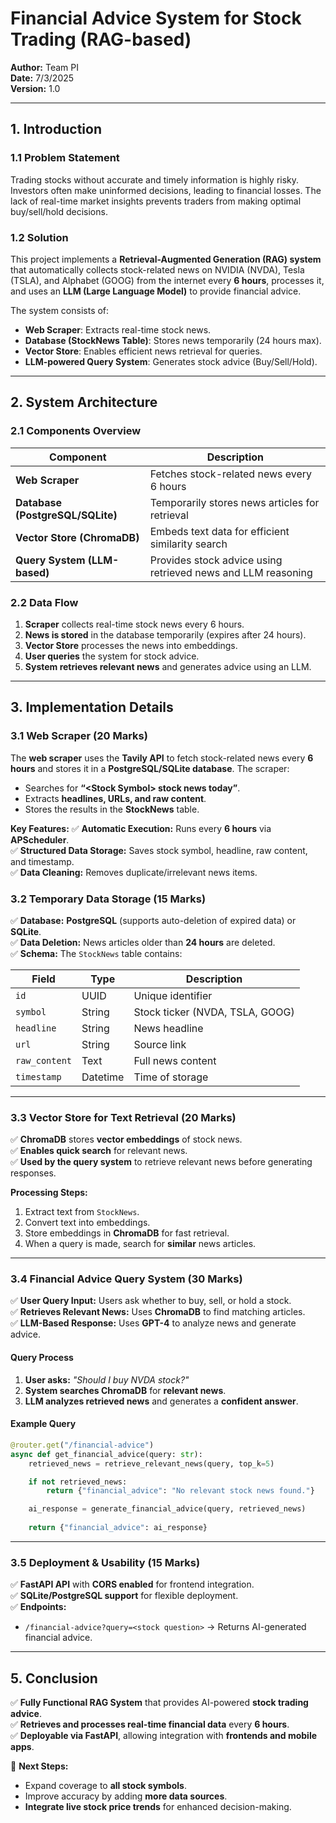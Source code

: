 # **Financial Advice System for Stock Trading (RAG-based)**

**Author:** Team PI  
**Date:** 7/3/2025  
**Version:** 1.0  

---

## **1. Introduction**

### **1.1 Problem Statement**

Trading stocks without accurate and timely information is highly risky. Investors often make uninformed decisions, leading to financial losses. The lack of real-time market insights prevents traders from making optimal buy/sell/hold decisions.  

### **1.2 Solution**

This project implements a **Retrieval-Augmented Generation (RAG) system** that automatically collects stock-related news on NVIDIA (NVDA), Tesla (TSLA), and Alphabet (GOOG) from the internet every **6 hours**, processes it, and uses an **LLM (Large Language Model)** to provide financial advice.  

The system consists of:

- **Web Scraper**: Extracts real-time stock news.
- **Database (StockNews Table)**: Stores news temporarily (24 hours max).
- **Vector Store**: Enables efficient news retrieval for queries.
- **LLM-powered Query System**: Generates stock advice (Buy/Sell/Hold).

---

## **2. System Architecture**

### **2.1 Components Overview**

| **Component** | **Description** |
|--------------|----------------|
| **Web Scraper** | Fetches stock-related news every 6 hours |
| **Database (PostgreSQL/SQLite)** | Temporarily stores news articles for retrieval |
| **Vector Store (ChromaDB)** | Embeds text data for efficient similarity search |
| **Query System (LLM-based)** | Provides stock advice using retrieved news and LLM reasoning |

### **2.2 Data Flow**

1. **Scraper** collects real-time stock news every 6 hours.
2. **News is stored** in the database temporarily (expires after 24 hours).
3. **Vector Store** processes the news into embeddings.
4. **User queries** the system for stock advice.
5. **System retrieves relevant news** and generates advice using an LLM.

---

## **3. Implementation Details**

### **3.1 Web Scraper (20 Marks)**

The **web scraper** uses the **Tavily API** to fetch stock-related news every **6 hours** and stores it in a **PostgreSQL/SQLite database**. The scraper:

- Searches for **“\<Stock Symbol> stock news today”**.
- Extracts **headlines, URLs, and raw content**.
- Stores the results in the **StockNews** table.

**Key Features:**
✅ **Automatic Execution:** Runs every **6 hours** via **APScheduler**.  
✅ **Structured Data Storage:** Saves stock symbol, headline, raw content, and timestamp.  
✅ **Data Cleaning:** Removes duplicate/irrelevant news items.  

### **3.2 Temporary Data Storage (15 Marks)**

✅ **Database:** **PostgreSQL** (supports auto-deletion of expired data) or **SQLite**.  
✅ **Data Deletion:** News articles older than **24 hours** are deleted.  
✅ **Schema:** The `StockNews` table contains:  

| **Field** | **Type** | **Description** |
|-----------|---------|----------------|
| `id` | UUID | Unique identifier |
| `symbol` | String | Stock ticker (NVDA, TSLA, GOOG) |
| `headline` | String | News headline |
| `url` | String | Source link |
| `raw_content` | Text | Full news content |
| `timestamp` | Datetime | Time of storage |

---

### **3.3 Vector Store for Text Retrieval (20 Marks)**

✅ **ChromaDB** stores **vector embeddings** of stock news.  
✅ **Enables quick search** for relevant news.  
✅ **Used by the query system** to retrieve relevant news before generating responses.

**Processing Steps:**

1. Extract text from `StockNews`.
2. Convert text into embeddings.
3. Store embeddings in **ChromaDB** for fast retrieval.
4. When a query is made, search for **similar** news articles.

---

### **3.4 Financial Advice Query System (30 Marks)**

✅ **User Query Input:** Users ask whether to buy, sell, or hold a stock.  
✅ **Retrieves Relevant News:** Uses **ChromaDB** to find matching articles.  
✅ **LLM-Based Response:** Uses **GPT-4** to analyze news and generate advice.  

#### **Query Process**

1. **User asks:** _"Should I buy NVDA stock?"_
2. **System searches ChromaDB** for **relevant news**.
3. **LLM analyzes retrieved news** and generates a **confident answer**.

#### **Example Query**

```python
@router.get("/financial-advice")
async def get_financial_advice(query: str):
    retrieved_news = retrieve_relevant_news(query, top_k=5)

    if not retrieved_news:
        return {"financial_advice": "No relevant stock news found."}

    ai_response = generate_financial_advice(query, retrieved_news)
    
    return {"financial_advice": ai_response}
```

---

### **3.5 Deployment & Usability (15 Marks)**

✅ **FastAPI API** with **CORS enabled** for frontend integration.  
✅ **SQLite/PostgreSQL support** for flexible deployment.  
✅ **Endpoints:**

- `/financial-advice?query=<stock question>` → Returns AI-generated financial advice.

---

## **5. Conclusion**

✅ **Fully Functional RAG System** that provides AI-powered **stock trading advice**.  
✅ **Retrieves and processes real-time financial data** every **6 hours**.  
✅ **Deployable via FastAPI**, allowing integration with **frontends and mobile apps**.  

📌 **Next Steps:**  

- Expand coverage to **all stock symbols**.  
- Improve accuracy by adding **more data sources**.  
- **Integrate live stock price trends** for enhanced decision-making.
